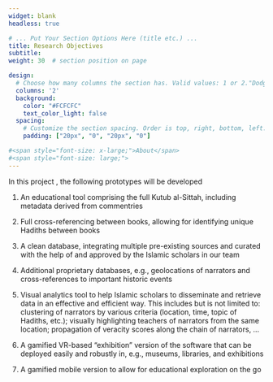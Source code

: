 ```yaml
---
widget: blank
headless: true

# ... Put Your Section Options Here (title etc.) ...
title: Research Objectives
subtitle:
weight: 30  # section position on page

design:
  # Choose how many columns the section has. Valid values: 1 or 2."DodgerBlue"
  columns: '2'
  background:
    color: "#FCFCFC"
    text_color_light: false
  spacing:
    # Customize the section spacing. Order is top, right, bottom, left.
    padding: ["20px", "0", "20px", "0"]

#<span style="font-size: x-large;">About</span>
#<span style="font-size: large;">
---
```


In this project , the following prototypes will be developed

1. An educational tool comprising the full Kutub al-Sittah, including metadata derived from commentries

2. Full cross-referencing between books, allowing for identifying unique Hadiths between books

3. A clean database, integrating multiple pre-existing sources and curated with the help of and approved by the Islamic scholars in our team

4. Additional proprietary databases, e.g., geolocations of narrators and cross-references to important historic events

5. Visual analytics tool to help Islamic scholars to disseminate and retrieve data in an effective and efficient way. This includes but is not limited to: clustering of narrators by various criteria (location, time, topic of Hadiths, etc.); visually highlighting teachers of narrators from the same location; propagation of veracity scores along the chain of narrators, …

6. A gamified VR-based “exhibition” version of the software that can be deployed easily and robustly in, e.g., museums, libraries, and exhibitions

7. A gamified mobile version to allow for educational exploration on the go
